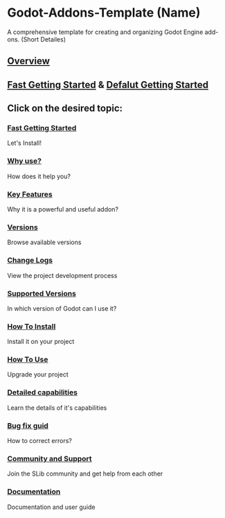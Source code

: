 # Godot-Addons-Template (Name)
A comprehensive template for creating and organizing Godot Engine add-ons. (Short Detailes)

## [Overview](https://github.com/Subject-Team/Godot-Addons-Template#overview)
<!-- In this section, put the description and main features in the size of one paragraph. Link the title to the Overview link on GitHub like in the example. -->

## [Fast Getting Started](https://github.com/Subject-Team/Godot-Addons-Template/wiki#fast-getting-started) & [Defalut Getting Started](https://github.com/Subject-Team/Godot-Addons-Template/wiki#default-getting-started)
<!-- These links are connected to the project wiki. -->

## Click on the desired topic:

### [Fast Getting Started](https://github.com/Subject-Team/Godot-Addons-Template/wiki#fast-getting-started)
Let's Install!

### [Why use?](https://github.com/Subject-Team/Godot-Addons-Template/wiki/Why-use%3F)
How does it help you?

### [Key Features](https://github.com/Subject-Team/Godot-Addons-Template/wiki/Key-Features)
Why it is a powerful and useful addon?

### [Versions](https://github.com/Subject-Team/Godot-Addons-Template/wiki/Versions)
Browse available versions

### [Change Logs](https://github.com/Subject-Team/Godot-Addons-Template/wiki/Change-Logs)
View the project development process

### [Supported Versions](https://github.com/Subject-Team/Godot-Addons-Template/wiki/Supported-Versions)
In which version of Godot can I use it?

### [How To Install](https://github.com/Subject-Team/Godot-Addons-Template/wiki/Installation-guid)
Install it on your project

### [How To Use](https://github.com/Subject-Team/Godot-Addons-Template/wiki/Learn-how-to-use)
Upgrade your project

### [Detailed capabilities](https://github.com/Subject-Team/Godot-Addons-Template/wiki/Detailed-capabilities)
Learn the details of it's capabilities

### [Bug fix guid](https://github.com/Subject-Team/Godot-Addons-Template/wiki/Bug-fix-guide)
How to correct errors?

### [Community and Support](https://github.com/Subject-Team/Godot-Addons-Template/wiki/Community-and-Support)
Join the SLib community and get help from each other

### [Documentation](https://github.com/Subject-Team/Godot-Addons-Template/wiki/Documentation)
Documentation and user guide

